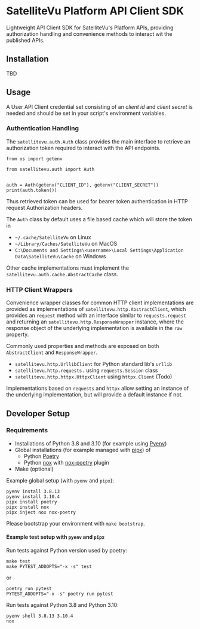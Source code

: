# SatelliteVu Platform API Client SDK

Lightweight API Client SDK for SatelliteVu's Platform APIs, providing authorization
handling and convenience methods to interact wit the published APIs.

## Installation

TBD

## Usage

A User API Client credential set consisting of an _client id_ and _client secret_ is
needed and should be set in your script's environment variables.

### Authentication Handling

The `satellitevu.auth.Auth` class provides the main interface to retrieve an
authorization token required to interact with the API endpoints.

```
from os import getenv

from satellitevu.auth import Auth


auth = Auth(getenv("CLIENT_ID"), getenv("CLIENT_SECRET"))
print(auth.token())
```

Thus retrieved token can be used for bearer token authentication in HTTP request
Authorization headers.

The `Auth` class by default uses a file based cache which will store the token in

- `~/.cache/SatelliteVu` on Linux
- `~/Library/Caches/SatelliteVu` on MacOS
- `C:\Documents and Settings\<username>\Local Settings\Application Data\SatelliteVu\Cache`
  on Windows

Other cache implementations must implement the `satellitevu.auth.cache.AbstractCache`
class.

### HTTP Client Wrappers

Convenience wrapper classes for common HTTP client implementations are provided as
implementations of `satellitevu.http.AbstractClient`, which provides an `request` method
with an interface similar to `requests.request` and returning an
`satellitevu.http.ResponseWrapper` instance, where the response object of the underlying
implementation is available in the `raw` property.

Commonly used properties and methods are exposed on both `AbstractClient` and
`ResponseWrapper`.

- `satellitevu.http.UrllibClient` for Python standard lib's `urllib`
- `satellitevu.http.requests.` using `requests.Session` class
- `satellitevu.http.httpx.HttpxClient` using `httpx.Client` (Todo)

Implementations based on `requests` and `httpx` allow setting an instance of the
underlying implementation, but will provide a default instance if not.

## Developer Setup

### Requirements

- Installations of Python 3.8 and 3.10 (for example using [Pyenv][pyenv])
- Global installations (for example managed with [pipx][pipx]) of
  - Python [Poetry](poetry)
  - Python [nox](nox) with [nox-poetry](nox-poetry) plugin
- Make (optional)

Example global setup (with `pyenv` and `pipx`):

```
pyenv install 3.8.13
pyenv install 3.10.4
pipx install poetry
pipx install nox
pipx inject nox nox-poetry
```

Please bootstrap your environment with `make bootstrap`.

#### Example test setup with `pyenv` and `pipx`

Run tests against Python version used by poetry:

```
make test
make PYTEST_ADDOPTS="-x -s" test
```

or

```
poetry run pytest
PYTEST_ADDOPTS="-x -s" poetry run pytest
```

Run tests against Python 3.8 and Python 3.10:

```
pyenv shell 3.8.13 3.10.4
nox
```

[pyenv]: https://github.com/pyenv/pyenv
[poetry]: https://python-poetry.org
[pipx]: https://pypa.github.io/pipx/
[nox]: https://nox.thea.codes/en/stable/
[nox-poetry]: https://nox-poetry.readthedocs.io/en/stable/
